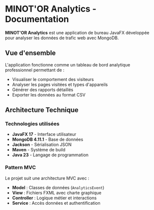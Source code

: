 # MINOT'OR Analytics - Documentation

**MINOT'OR Analytics** est une application de bureau JavaFX développée pour analyser les données de trafic web avec MongoDB.

## Vue d'ensemble

L'application fonctionne comme un tableau de bord analytique professionnel permettant de :

- Visualiser le comportement des visiteurs
- Analyser les pages visitées et types d'appareils
- Générer des rapports détaillés
- Exporter les données au format CSV    

## Architecture Technique

### Technologies utilisées

- **JavaFX 17** - Interface utilisateur
- **MongoDB 4.11.1** - Base de données
- **Jackson** - Sérialisation JSON
- **Maven** - Système de build
- **Java 23** - Langage de programmation

### Pattern MVC

Le projet suit une architecture MVC avec :

- **Model** : Classes de données (`AnalyticsEvent`)
- **View** : Fichiers FXML avec charte graphique
- **Controller** : Logique métier et interactions
- **Service** : Accès données et authentification